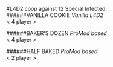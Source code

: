 #L4D2 coop against 12 Special Infected  
######VANILLA COOKIE 
_Vanilla L4D2_  
< 4 player >  
  
######BAKER'S DOZEN
_ProMod based_  
< 4 player >  
  
######HALF BAKED 
_ProMod based_  
< 2 player >  



